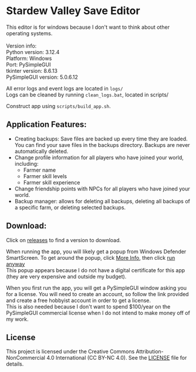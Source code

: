 # Stardew Valley Save Editor

This editor is for windows because I don't want to think about other operating systems.<br>
<br>
Version info:<br>
Python version: 3.12.4<br>
Platform: Windows<br>
Port: PySimpleGUI<br>
tkinter version: 8.6.13<br>
PySimpleGUI version: 5.0.6.12<br>


All error logs and event logs are located in `logs/`<br>
Logs can be cleaned by running `clean_logs.bat`, located in scripts/

Construct app using `scripts/build_app.sh`.<br>

## Application Features:
 - Creating backups: Save files are backed up every time they are loaded. You can find your save files in the backups directory. Backups are never automatically deleted.<br>
 - Change profile information for all players who have joined your world, including:<br>
   - Farmer name<br>
   - Farmer skill levels<br>
   - Farmer skill experience<br>
 - Change friendship points with NPCs for all players who have joined your world.<br>
 - Backup manager: allows for deleting all backups, deleting all backups of a specific farm, or deleting selected backups.<br>

## Download:
Click on <a href="https://github.com/jcho3435/stardew-save-editor/releases">releases</a> to find a version to download.

When running the app, you will likely get a popup from Windows Defender SmartScreen. To get around the popup, click <u>More Info</u>, then click <u>run anyway</u><br>
This popup appears because I do not have a digital certificate for this app (they are very expensive and outside my budget).

When you first run the app, you will get a PySimpleGUI window asking you for a license. You will need to create an account, so follow the link provided and create a free hobbyist account in order to get a license.<br>
This is also needed because I don't want to spend $100/year on the PySimpleGUI commercial license when I do not intend to make money off of my work.

## License

This project is licensed under the Creative Commons Attribution-NonCommercial 4.0 International (CC BY-NC 4.0). See the [LICENSE](LICENSE) file for details.
